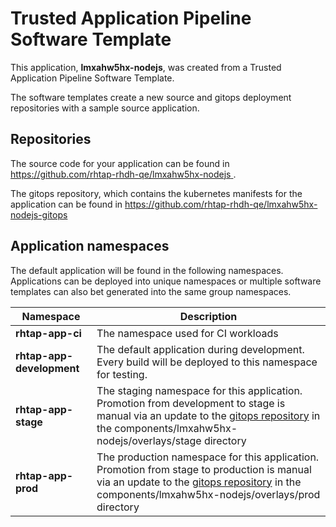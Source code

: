 # Trusted Application Pipeline Software Template

This application, **lmxahw5hx-nodejs**, was created from a Trusted Application Pipeline Software Template.

The software templates create a new source and gitops deployment repositories with a sample source application. 

## Repositories

The source code for your application can be found in [https://github.com/rhtap-rhdh-qe/lmxahw5hx-nodejs ](https://github.com/rhtap-rhdh-qe/lmxahw5hx-nodejs ).
 
The gitops repository, which contains the kubernetes manifests for the application can be found in 
[https://github.com/rhtap-rhdh-qe/lmxahw5hx-nodejs-gitops ](https://github.com/rhtap-rhdh-qe/lmxahw5hx-nodejs-gitops ) 

## Application namespaces 

The default application will be found in the following namespaces. Applications can be deployed into unique namespaces or multiple software templates can also bet generated into the same group namespaces.  

|  Namespace   |  Description   |  
| -------- | -------- |
| **rhtap-app-ci** | The namespace used for CI workloads |
| **rhtap-app-development** | The default application during development. Every build will be deployed to this namespace for testing. |
| **rhtap-app-stage** | The staging namespace for this application. Promotion from development to stage is manual via an update to the [gitops repository](https://github.com/rhtap-rhdh-qe/lmxahw5hx-nodejs-gitops ) in the components/lmxahw5hx-nodejs/overlays/stage directory |
| **rhtap-app-prod** | The production namespace for this application. Promotion from stage to production is manual via an update to the [gitops repository](https://github.com/rhtap-rhdh-qe/lmxahw5hx-nodejs-gitops ) in the components/lmxahw5hx-nodejs/overlays/prod directory |